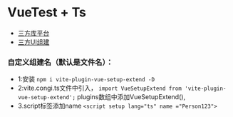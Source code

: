 # VueTest + Ts
* [三方库平台](https://www.npmjs.com/)
* [三方UI组建](https://element-plus.gitee.io/zh-CN/)


### 自定义组建名（默认是文件名）：
* 1:安装 `npm i vite-plugin-vue-setup-extend -D`
* 2:vite.congi.ts文件中引入，
```import VueSetupExtend from 'vite-plugin-vue-setup-extend';```
plugins数组中添加VueSetupExtend(),
* 3.script标签添加name
```<script setup lang="ts" name ="Person123">```


